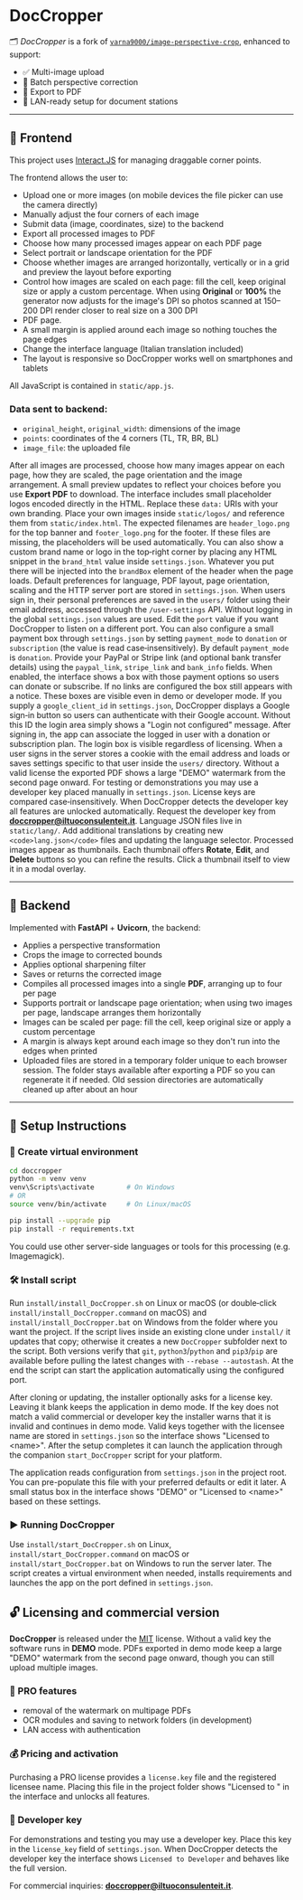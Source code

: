 # DocCropper

🗂️ *DocCropper* is a fork of [`varna9000/image-perspective-crop`](https://github.com/varna9000/image-perspective-crop), enhanced to support:

- ✅ Multi-image upload
- 📐 Batch perspective correction
- 📄 Export to PDF
- 🧰 LAN-ready setup for document stations

---

## 🔧 Frontend

This project uses [Interact.JS](https://github.com/taye/interact.js) for managing draggable corner points.

The frontend allows the user to:
- Upload one or more images (on mobile devices the file picker can use the camera directly)
- Manually adjust the four corners of each image
- Submit data (image, coordinates, size) to the backend
- Export all processed images to PDF
- Choose how many processed images appear on each PDF page
- Select portrait or landscape orientation for the PDF
- Choose whether images are arranged horizontally, vertically or in a grid and preview the layout before exporting
- Control how images are scaled on each page: fill the cell, keep original size or apply a custom percentage.
  When using **Original** or **100%** the generator now adjusts for the image's
  DPI so photos scanned at 150–200 DPI render closer to real size on a 300 DPI
-  PDF page.
- A small margin is applied around each image so nothing touches the page edges
- Change the interface language (Italian translation included)
- The layout is responsive so DocCropper works well on smartphones and tablets

All JavaScript is contained in `static/app.js`.

### Data sent to backend:
- `original_height`, `original_width`: dimensions of the image
- `points`: coordinates of the 4 corners (TL, TR, BR, BL)
- `image_file`: the uploaded file

After all images are processed, choose how many images appear on each page, how they are scaled, the page orientation and the image arrangement. A small preview updates to reflect your choices before you use **Export PDF** to download.
The interface includes small placeholder logos encoded directly in the HTML. Replace these `data:` URIs with your own branding. Place your own images inside `static/logos/` and reference them from `static/index.html`.
The expected filenames are `header_logo.png` for the top banner and `footer_logo.png` for the footer. If these files are missing, the placeholders will be used automatically.
You can also show a custom brand name or logo in the top‑right corner by placing any HTML snippet in the `brand_html` value inside `settings.json`. Whatever you put there will be injected into the `brandBox` element of the header when the page loads.
Default preferences for language, PDF layout, page orientation, scaling and the HTTP server port are stored in `settings.json`. When users sign in, their personal preferences are saved in the `users/` folder using their email address, accessed through the `/user-settings` API. Without logging in the global `settings.json` values are used. Edit the `port` value if you want DocCropper to listen on a different port.
You can also configure a small payment box through `settings.json` by setting `payment_mode` to `donation` or `subscription` (the value is read case‑insensitively). By default `payment_mode` is `donation`. Provide your PayPal or Stripe link (and optional bank transfer details) using the `paypal_link`, `stripe_link` and `bank_info` fields. When enabled, the interface shows a box with those payment options so users can donate or subscribe. If no links are configured the box still appears with a notice. These boxes are visible even in demo or developer mode.
If you supply a `google_client_id` in `settings.json`, DocCropper displays a Google sign‑in button so users can authenticate with their Google account. Without this ID the login area simply shows a "Login not configured" message. After signing in, the app can associate the logged in user with a donation or subscription plan. The login box is visible regardless of licensing.
When a user signs in the server stores a cookie with the email address and loads or saves settings specific to that user inside the `users/` directory.
Without a valid license the exported PDF shows a large "DEMO" watermark from the second page onward. For testing or demonstrations you may use a developer key placed manually in `settings.json`. License keys are compared case‑insensitively. When DocCropper detects the developer key all features are unlocked automatically. Request the developer key from **doccropper@iltuoconsulenteit.it**.
Language JSON files live in `static/lang/`. Add additional translations by creating new `<code>lang.json</code>` files and updating the language selector.
Processed images appear as thumbnails. Each thumbnail offers **Rotate**, **Edit**, and **Delete** buttons so you can refine the results. Click a thumbnail itself to view it in a modal overlay.

---

## 🐍 Backend

Implemented with **FastAPI** + **Uvicorn**, the backend:

- Applies a perspective transformation
- Crops the image to corrected bounds
- Applies optional sharpening filter
- Saves or returns the corrected image
- Compiles all processed images into a single **PDF**, arranging up to four per page
- Supports portrait or landscape page orientation; when using two images per page, landscape arranges them horizontally
- Images can be scaled per page: fill the cell, keep original size or apply a custom percentage
- A margin is always kept around each image so they don't run into the edges when printed
 - Uploaded files are stored in a temporary folder unique to each browser session. The folder
   stays available after exporting a PDF so you can regenerate it if needed. Old session
   directories are automatically cleaned up after about an hour

---

## 🚀 Setup Instructions

### 🧱 Create virtual environment

```bash
cd doccropper
python -m venv venv
venv\Scripts\activate        # On Windows
# OR
source venv/bin/activate     # On Linux/macOS

pip install --upgrade pip
pip install -r requirements.txt
```

You could use other server-side languages or tools for this processing (e.g. Imagemagick).

### 🛠 Install script

Run `install/install_DocCropper.sh` on Linux or macOS (or double‑click `install/install_DocCropper.command` on macOS) and `install/install_DocCropper.bat` on Windows from the folder where you want the project. If the script lives inside an existing clone under `install/` it updates that copy; otherwise it creates a new `DocCropper` subfolder next to the script. Both versions verify that `git`, `python3`/`python` and `pip3`/`pip` are available before pulling the latest changes with `--rebase --autostash`. At the end the script can start the application automatically using the configured port.

After cloning or updating, the installer optionally asks for a license key. Leaving it blank keeps the application in demo mode. If the key does not match a valid commercial or developer key the installer warns that it is invalid and continues in demo mode. Valid keys together with the licensee name are stored in `settings.json` so the interface shows "Licensed to &lt;name&gt;". After the setup completes it can launch the application through the companion `start_DocCropper` script for your platform.

The application reads configuration from `settings.json` in the project root. You can pre-populate this file with your preferred defaults or edit it later.
A small status box in the interface shows "DEMO" or "Licensed to &lt;name&gt;" based on these settings.

### ▶️ Running DocCropper

Use `install/start_DocCropper.sh` on Linux, `install/start_DocCropper.command` on macOS or `install/start_DocCropper.bat` on Windows to run the server later. The script creates a virtual environment when needed, installs requirements and launches the app on the port defined in `settings.json`.

## 🔓 Licensing and commercial version

**DocCropper** is released under the [MIT](LICENSE.txt) license. Without a valid key the software runs in **DEMO** mode. PDFs exported in demo mode keep a large "DEMO" watermark from the second page onward, though you can still upload multiple images.

### 💼 PRO features

- removal of the watermark on multipage PDFs
- OCR modules and saving to network folders (in development)
- LAN access with authentication

### 💰 Pricing and activation

Purchasing a PRO license provides a `license.key` file and the registered licensee name. Placing this file in the project folder shows "Licensed to <name>" in the interface and unlocks all features.

### 🔑 Developer key

For demonstrations and testing you may use a developer key. Place this key in the `license_key` field of `settings.json`. When DocCropper detects the developer key the interface shows `Licensed to Developer` and behaves like the full version.

For commercial inquiries: **doccropper@iltuoconsulenteit.it**.

